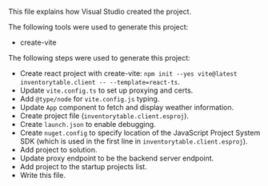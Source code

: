 This file explains how Visual Studio created the project.

The following tools were used to generate this project:
- create-vite

The following steps were used to generate this project:
- Create react project with create-vite: `npm init --yes vite@latest inventorytable.client -- --template=react-ts`.
- Update `vite.config.ts` to set up proxying and certs.
- Add `@type/node` for `vite.config.js` typing.
- Update `App` component to fetch and display weather information.
- Create project file (`inventorytable.client.esproj`).
- Create `launch.json` to enable debugging.
- Create `nuget.config` to specify location of the JavaScript Project System SDK (which is used in the first line in `inventorytable.client.esproj`).
- Add project to solution.
- Update proxy endpoint to be the backend server endpoint.
- Add project to the startup projects list.
- Write this file.
